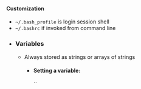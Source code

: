 #### Customization
* `~/.bash_profile` is login session shell
* `~/.bashrc` if invoked from command line
- ### Variables
  * Always stored as strings or arrays of strings
	- #### Setting a variable:
	  ``